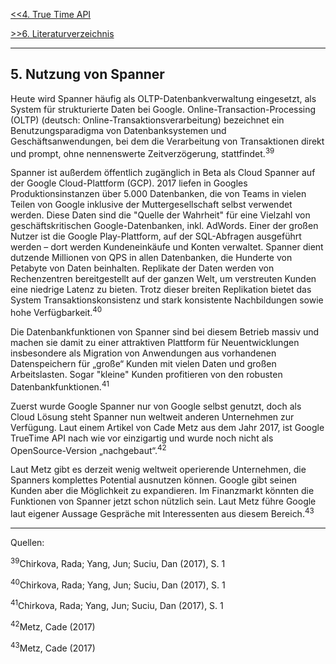 [<<4. True Time API](TrueTimeAPI.md)

[>>6. Literaturverzeichnis](Literaturverzeichnis.md)

***


## 5. Nutzung von Spanner ##

Heute wird Spanner häufig als OLTP-Datenbankverwaltung eingesetzt, als System für strukturierte Daten bei Google. Online-Transaction-Processing (OLTP) (deutsch: Online-Transaktionsverarbeitung) bezeichnet ein Benutzungsparadigma von Datenbanksystemen und Geschäftsanwendungen, bei dem die Verarbeitung von Transaktionen direkt und prompt, ohne nennenswerte Zeitverzögerung, stattfindet.<sup>39</sup>

Spanner ist außerdem öffentlich zugänglich in Beta als Cloud Spanner auf der Google Cloud-Plattform (GCP). 2017 liefen in Googles Produktionsinstanzen über 5.000 Datenbanken, die von Teams in vielen Teilen von Google inklusive der Muttergesellschaft selbst verwendet werden. Diese Daten sind die "Quelle der Wahrheit" für eine Vielzahl von geschäftskritischen Google-Datenbanken, inkl. AdWords. Einer der großen Nutzer ist die Google Play-Plattform, auf der SQL-Abfragen ausgeführt werden – dort werden Kundeneinkäufe und Konten verwaltet. Spanner dient dutzende Millionen von QPS in allen Datenbanken, die Hunderte von Petabyte von Daten beinhalten. Replikate der Daten werden von Rechenzentren bereitgestellt auf der ganzen Welt, um verstreuten Kunden eine niedrige Latenz zu bieten. Trotz dieser breiten Replikation bietet das System Transaktionskonsistenz und stark konsistente Nachbildungen sowie hohe Verfügbarkeit.<sup>40</sup>

Die Datenbankfunktionen von Spanner sind bei diesem Betrieb massiv und machen sie damit zu einer attraktiven Plattform für Neuentwicklungen insbesondere als Migration von Anwendungen aus vorhandenen Datenspeichern für „große“ Kunden mit vielen Daten und großen Arbeitslasten. Sogar "kleine" Kunden profitieren von den robusten Datenbankfunktionen.<sup>41</sup>   

Zuerst wurde Google Spanner nur von Google selbst genutzt, doch als Cloud Lösung steht Spanner nun weltweit anderen Unternehmen zur Verfügung. Laut einem Artikel von Cade Metz aus dem Jahr 2017, ist Google TrueTime API nach wie vor einzigartig und wurde noch nicht als OpenSource-Version „nachgebaut“.<sup>42</sup>  

Laut Metz gibt es derzeit wenig weltweit operierende Unternehmen, die Spanners komplettes Potential ausnutzen können. Google gibt seinen Kunden aber die Möglichkeit zu expandieren. Im Finanzmarkt könnten die Funktionen von Spanner jetzt schon nützlich sein. Laut Metz führe Google laut eigener Aussage Gespräche mit Interessenten aus diesem Bereich.<sup>43</sup>   

***

Quellen:

<sup>39</sup>Chirkova, Rada; Yang, Jun; Suciu, Dan (2017), S. 1

<sup>40</sup>Chirkova, Rada; Yang, Jun; Suciu, Dan (2017), S. 1

<sup>41</sup>Chirkova, Rada; Yang, Jun; Suciu, Dan (2017), S. 1

<sup>42</sup>Metz, Cade (2017)

<sup>43</sup>Metz, Cade (2017)




